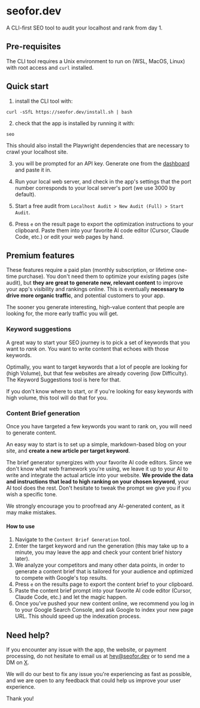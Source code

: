 # seofor.dev
A CLI-first SEO tool to audit your localhost and rank from day 1.

## Pre-requisites

The CLI tool requires a Unix environment to run on (WSL, MacOS, Linux) with root access and `curl` installed.

## Quick start

1. install the CLI tool with:

```
curl -sSfL https://seofor.dev/install.sh | bash
```

2. check that the app is installed by running it with:

```
seo
```

This should also install the Playwright dependencies that are necessary to crawl your localhost site.

3. you will be prompted for an API key. Generate one from the [dashboard](https://seofor.dev/dashboard/) and paste it in.

4. Run your local web server, and check in the app's settings that the port number corresponds to your local server's port (we use 3000 by default).

5. Start a free audit from `Localhost Audit > New Audit (Full) > Start Audit`.

6. Press `e` on the result page to export the optimization instructions to your clipboard. Paste them into your favorite AI code editor (Cursor, Claude Code, etc.) or edit your web pages by hand.

## Premium features

These features require a paid plan (monthly subscription, or lifetime one-time purchase). You don't need them to optimize your existing pages (site audit), but **they are great to generate new, relevant content** to improve your app's visibility and rankings online. This is eventually **necessary to drive more organic traffic**, and potential customers to your app.

The sooner you generate interesting, high-value content that people are looking for, the more early traffic you will get.

### Keyword suggestions

A great way to start your SEO journey is to pick a set of keywords that you want to _rank on_. You want to write content that echoes with those keywords.

Optimally, you want to target keywords that a lot of people are looking for (high Volume), but that few websites are already covering (low Difficulty). The Keyword Suggestions tool is here for that.

If you don't know where to start, or if you're looking for easy keywords with high volume, this tool will do that for you.

### Content Brief generation

Once you have targeted a few keywords you want to rank on, you will need to generate content.

An easy way to start is to set up a simple, markdown-based blog on your site, and **create a new article per target keyword**.

The brief generator synergizes with your favorite AI code editors. Since we don't know what web framework you're using, we leave it up to your AI to write and integrate the actual article into your website. **We provide the data and instructions that lead to high ranking on your chosen keyword**, your AI tool does the rest. Don't hesitate to tweak the prompt we give you if you wish a specific tone.

We strongly encourage you to proofread any AI-generated content, as it may make mistakes.

#### How to use

1. Navigate to the `Content Brief Generation` tool.
2. Enter the target keyword and run the generation (this may take up to a minute, you may leave the app and check your content brief history later).
3. We analyze your competitors and many other data points, in order to generate a content brief that is tailored for your audience and optimized to compete with Google's top results.
4. Press `e` on the results page to export the content brief to your clipboard.
5. Paste the content brief prompt into your favorite AI code editor (Cursor, Claude Code, etc.) and let the magic happen.
6. Once you've pushed your new content online, we recommend you log in to your Google Search Console, and ask Google to index your new page URL. This should speed up the indexation process.


## Need help?

If you encounter any issue with the app, the website, or payment processing, do not hesitate to email us at hey@seofor.dev or to send me a DM on [X](https://x.com/ugo_builds).

We will do our best to fix any issue you're experiencing as fast as possible, and we are open to any feedback that could help us improve your user experience.

Thank you!
